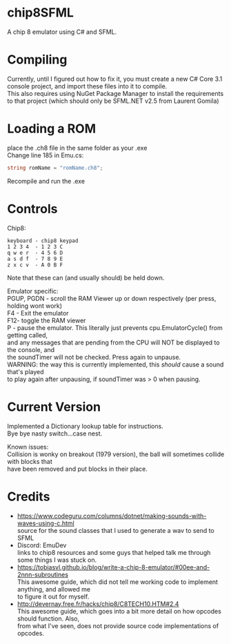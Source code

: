 # chip8SFML
A chip 8 emulator using C# and SFML.

# Compiling
Currently, until I figured out how to fix it, you must create a new C# Core 3.1 console project, and import these files into it to compile.  
This also requires using NuGet Package Manager to install the requirements to that project (which should only be SFML.NET v2.5 from Laurent Gomila)  

# Loading a ROM
place the .ch8 file in the same folder as your .exe  
Change line 185 in Emu.cs:  
```csharp
string romName = "romName.ch8";
```
Recompile and run the .exe

# Controls
Chip8:
```   
keyboard - chip8 keypad  
1 2 3 4  - 1 2 3 C  
q w e r  - 4 5 6 D  
a s d f  - 7 8 9 E  
z x c v  - A 0 B F  
```
Note that these can (and usually should) be held down.


Emulator specific:  
PGUP, PGDN - scroll the RAM Viewer up or down respectively (per press, holding wont work)  
F4 - Exit the emulator  
F12- toggle the RAM viewer  
P  - pause the emulator.  This literally just prevents cpu.EmulatorCycle() from getting called,   
	and any messages that are pending from the CPU will NOT be displayed to the console, and  
	the soundTimer will not be checked.  Press again to unpause.  
	WARNING: the way this is currently implemented, this *should* cause a sound that's played  
	to play again after unpausing, if soundTimer was > 0 when pausing.  

# Current Version
Implemented a Dictionary lookup table for instructions.  
Bye bye nasty switch...case nest.  

Known issues:  
Collision is wonky on breakout (1979 version), the ball will sometimes collide with blocks that   
have been removed and put blocks in their place.

# Credits
 * https://www.codeguru.com/columns/dotnet/making-sounds-with-waves-using-c.html  
	source for the sound classes that I used to generate a wav to send to SFML
 * Discord: EmuDev  
	links to chip8 resources and some guys that helped talk me through some things I was stuck on.  	
 * https://tobiasvl.github.io/blog/write-a-chip-8-emulator/#00ee-and-2nnn-subroutines  
	This awesome guide, which did not tell me working code to implement anything, and allowed me  
	to figure it out for myself.
 * http://devernay.free.fr/hacks/chip8/C8TECH10.HTM#2.4  
	This awesome guide, which goes into a bit more detail on how opcodes should function. Also,  
	from what I've seen, does not provide source code implementations of opcodes.